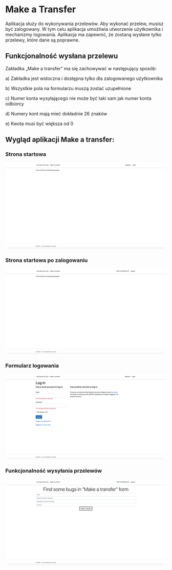 # Make a Transfer 

Aplikacja służy do wykonywania przelewów. Aby wykonać przelew, musisz być zalogowany. 
W tym celu aplikacja umożliwia utworzenie użytkownika i mechanizmy logowania.
Aplikacja ma zapewnić, że zostaną wysłane tylko przelewy, które dane są poprawne. 

## Funkcjonalność wysłana przelewu 

Zakładka „Make a transfer” ma się zachowywać w następujący sposób:

a)	Zakładka jest widoczna i dostępna tylko dla zalogowanego użytkownika 

b)	Wszystkie pola na formularzu muszą zostać uzupełnione

c)	Numer konta wysyłającego nie może być taki sam jak numer konta odbiorcy

d)	Numery kont mają mieć dokładnie 26 znaków

e)	Kwota musi być większa od 0 


## Wygląd aplikacji Make a transfer:

### <b> Strona startowa </b> 
![](docs/start_page.png)

### <b> Strona startowa po zalogowaniu </b> 
![](docs/start_page_logged.png)

### <b> Formularz logowania </b> 
![](docs/login_page.png)

### <b> Funkcjonalność wysyłania przelewów </b> 
![](docs/make_transfer_form.png)

